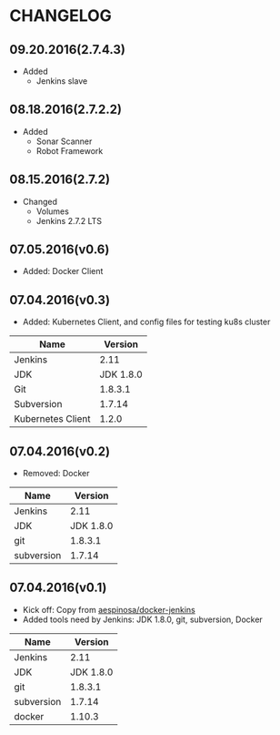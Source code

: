 # CHANGELOG


## 09.20.2016(2.7.4.3)

- Added
  - Jenkins slave


## 08.18.2016(2.7.2.2)

- Added
  - Sonar Scanner
  - Robot Framework

## 08.15.2016(2.7.2)

- Changed
  - Volumes
  - Jenkins 2.7.2 LTS

## 07.05.2016(v0.6)

- Added: Docker Client

## 07.04.2016(v0.3)

- Added: Kubernetes Client, and config files for testing ku8s cluster

|Name|Version|
|---|---|
|Jenkins|2.11|
|JDK|JDK 1.8.0|
|Git|1.8.3.1|
|Subversion|1.7.14|
|Kubernetes Client|1.2.0|

## 07.04.2016(v0.2)

- Removed: Docker

|Name|Version|
|---|---|
|Jenkins|2.11|
|JDK|JDK 1.8.0|
|git|1.8.3.1|
|subversion|1.7.14|

## 07.04.2016(v0.1)

- Kick off: Copy from [aespinosa/docker-jenkins](https://github.com/aespinosa/docker-jenkins/blob/master/Dockerfile)
- Added tools need by Jenkins: JDK 1.8.0, git, subversion, Docker

|Name|Version|
|---|---|
|Jenkins|2.11|
|JDK|JDK 1.8.0|
|git|1.8.3.1|
|subversion|1.7.14|
|docker|1.10.3|
